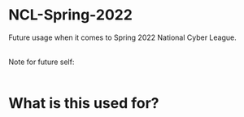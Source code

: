 # NCL-Spring-2022
Future usage when it comes to Spring 2022 National Cyber League.<br><br>

Note for future self:<br><br>

# What is this used for?
